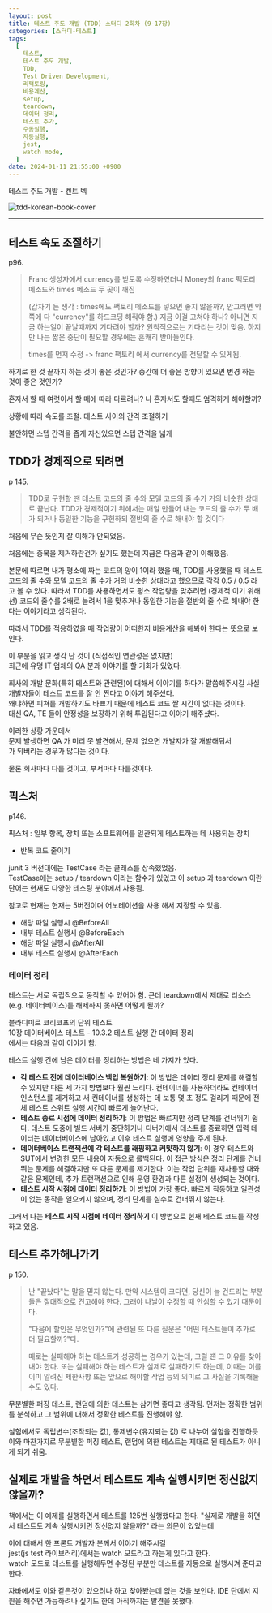 ```yaml
---
layout: post
title: 테스트 주도 개발 (TDD) 스터디 2회차 (9-17장)
categories: [스터디-테스트]
tags:
  [
    테스트,
    테스트 주도 개발,
    TDD,
    Test Driven Development,
    리팩토링,
    비용계산,
    setup,
    teardown,
    데이터 정리,
    테스트 추가,
    수동실행,
    자동실행,
    jest,
    watch mode,
  ]
date: 2024-01-11 21:55:00 +0900
---
```


테스트 주도 개발 - 켄트 벡

![tdd-korean-book-cover](/assets/images/2024-01-11-tdd-2/tdd-korean-book-cover.jpeg)

---

## 테스트 속도 조절하기

p96.

> Franc 생성자에서 currency를 받도록 수정하였더니
> Money의 franc 팩토리 메소드와 times 메소드 두 곳이 깨짐
>
> (갑자기 든 생각 : times에도 팩토리 메소드를 넣으면 좋지 않을까?, 안그러면 약쪽에 다 "currency"를 하드코딩 해줘야 함.)
> 지금 이걸 고쳐야 하나? 아니면 지금 하는일이 끝날때까지 기다려야 할까?
> 원칙적으로는 기다리는 것이 맞음. 하지만 나는 짧은 중단이 필요할 경우에는 흔쾌히 받아들인다.
>
> times를 먼저 수정 -> franc 팩토리 에서 currency를 전달할 수 있게됨.

하기로 한 것 끝까지 하는 것이 좋은 것인가?
중간에 더 좋은 방향이 있으면 변경 하는 것이 좋은 것인가?

혼자서 할 때 여럿이서 할 때에 따라 다르려나?
나 혼자서도 할때도 엄격하게 해야할까?

상황에 따라 속도를 조절. 테스트 사이의 간격 조절하기

불안하면 스텝 간격을 좁게
자신있으면 스텝 간격을 넓게

## TDD가 경제적으로 되려면

p 145.

> TDD로 구현할 땐 테스트 코드의 줄 수와 모델 코드의 줄 수가 거의 비슷한 상태로 끝난다.
> TDD가 경제적이기 위해서는 매일 만들어 내는 코드의 줄 수가 두 배가 되거나 동일한 기능을 구현하되 절반의 줄 수로 해내야 할 것이다

처음에 무슨 뜻인지 잘 이해가 안되었음.

처음에는 중복을 제거하란건가 싶기도 했는데 지금은 다음과 같이 이해했음.

본문에 따르면 내가 평소에 짜는 코드의 양이 1이라 했을 때, TDD를 사용했을 때 테스트 코드의 줄 수와 모델 코드의 줄 수가 거의 비슷한 상태라고 했으므로 각각 0.5 / 0.5 라고 볼 수 있다. 따라서 TDD를 사용하면서도 평소 작업량을 맞추려면 (경제적 이기 위해선) 코드의 줄수를 2배로 늘려서 1을 맞추거나 동일한 기능을 절반의 줄 수로 해내야 한다는 이야기라고 생각된다.

따라서 TDD를 적용하였을 때 작업량이 어떠한지 비용계산을 해봐야 한다는 뜻으로 보인다.

이 부분을 읽고 생각 난 것이 (직접적인 연관성은 없지만)  
최근에 유명 IT 업체의 QA 분과 이야기를 할 기회가 있었다.

회사의 개발 문화(특히 테스트와 관련된)에 대해서 이야기를 하다가 말씀해주시길 사실 개발자들이 테스트 코드를 잘 안 짠다고 이야기 해주셨다.  
왜냐하면 피쳐를 개발하기도 바쁘기 때문에 테스트 코드 짤 시간이 없다는 것이다.  
대신 QA, TE 들이 안정성을 보장하기 위해 투입된다고 이야기 해주셨다.

이러한 상황 가운데서  
문제 발생하면 QA 가 미리 못 발견해서, 문제 없으면 개발자가 잘 개발해둬서  
가 되버리는 경우가 많다는 것이다.

물론 회사마다 다를 것이고, 부서마다 다를것이다.

## 픽스처

p146.

픽스처 : 일부 항목, 장치 또는 소프트웨어를 일관되게 테스트하는 데 사용되는 장치

- 반복 코드 줄이기

junit 3 버전대에는 TestCase 라는 클래스를 상속했었음.  
TestCase에는 setup / teardown 이라는 함수가 있었고 이 setup 과 teardown 이란 단어는 현재도 다양한 테스팅 분야에서 사용됨.

참고로 현재는 현재는 5버전이며 어노테이션을 사용 해서 지정할 수 있음.

- 해당 파일 실행시 @BeforeAll
- 내부 테스트 실행시 @BeforeEach
- 해당 파일 실행시 @AfterAll
- 내부 테스트 실행시 @AfterEach

### 데이터 정리

테스트는 서로 독립적으로 동작할 수 있어야 함.
근데 teardown에서 제대로 리소스(e.g. 데이터베이스)를 해제하지 못하면 어떻게 될까?

블라디미르 코리코프의 단위 테스트  
10장 데이터베이스 테스트 - 10.3.2 테스트 실행 간 데이터 정리  
에서는 다음과 같이 이야기 함.

테스트 실행 간에 남은 데이터를 정리하는 방법은 네 가지가 있다.

- **각 테스트 전에 데이터베이스 백업 복원하기**: 이 방법은 데이터 정리 문제를 해결할 수 있지만 다른 세 가지 방법보다 훨씬 느리다. 컨테이너를 사용하더라도 컨테이너 인스턴스를 제거하고 새 컨테이너를 생성하는 데 보통 몇 초 정도 걸리기 때문에 전체 테스트 스위트 실행 시간이 빠르게 늘어난다.
- **테스트 종료 시점에 데이터 정리하기**: 이 방법은 빠르지만 정리 단계를 건너뛰기 쉽다. 테스트 도중에 빌드 서버가 중단하거나 디버거에서 테스트를 종료하면 입력 데이터는 데이터베이스에 남아있고 이후 테스트 실행에 영향을 주게 된다.
- **데이터베이스 트랜잭션에 각 테스트를 래핑하고 커밋하지 않기**: 이 경우 테스트와 SUT에서 변경한 모든 내용이 자동으로 롤백된다. 이 접근 방식은 정리 단계를 건너뛰는 문제를 해결하지만 또 다른 문제를 제기한다. 이는 작업 단위를 재사용할 때와 같은 문제인데, 추가 트랜잭션으로 인해 운영 환경과 다른 설정이 생성되는 것이다.
- **테스트 시작 시점에 데이터 정리하기**: 이 방법이 가장 좋다. 빠르게 작동하고 일관성이 없는 동작을 일으키지 않으며, 정리 단계를 실수로 건너뛰지 않는다.

그래서 나는 **테스트 시작 시점에 데이터 정리하기** 이 방법으로 현재 테스트 코드를 작성하고 있음.

## 테스트 추가해나가기

p 150.

> 난 "끝났다"는 말을 믿지 않는다.
> 만약 시스템이 크다면, 당신이 늘 건드리는 부분들은 절대적으로 견고해야 한다. 그래야 나날이 수정할 때 안심할 수 있기 때문이다.
>
> "다음에 할인은 무엇인가?"에 관련된 또 다른 질문은
> "어떤 테스트들이 추가로 더 필요할까?"다.
>
> 때로는 실패해야 하는 테스트가 성공하는 경우가 있는데, 그럴 떈 그 이유를 찾아내야 한다.
> 또는 실패해야 하는 테스트가 실제로 실패하기도 하는데, 이때는 이를 이미 알려진 제한사항 또는 앞으로 해야할 작업 등의 의미로 그 사실을 기록해둘 수도 있다.

무분별한 퍼징 테스트, 랜덤에 의한 테스트는 삼가면 좋다고 생각됨. 먼저는 정확한 범위를 분석하고 그 범위에 대해서 정확한 테스트를 진행해야 함.

실험에서도 독립변수(조작되는 값), 통제변수(유지되는 값) 로 나누어 실험을 진행하듯 이와 마찬가지로 무분별한 퍼징 테스트, 랜덤에 의한 테스트는 제대로 된 테스트가 아니게 되기 쉬움.

## 실제로 개발을 하면서 테스트도 계속 실행시키면 정신없지 않을까?

책에서는 이 예제를 실행하면서 테스트를 125번 실행했다고 한다.
"실제로 개발을 하면서 테스트도 계속 실행시키면 정신없지 않을까?" 라는 의문이 있었는데

이에 대해서 한 프론트 개발자 분께서 이야기 해주시길  
jest(js test 라이브러리)에서는 watch 모드라고 하는게 있다고 한다.  
watch 모드로 테스트를 실행해두면 수정된 부분만 테스트를 자동으로 실행시켜 준다고 한다.

자바에서도 이와 같은것이 있으려나 하고 찾아봤는데 없는 것을 보인다. IDE 단에서 지원을 해주면 가능하려나 싶기도 한데 아직까지는 발견을 못했다.
